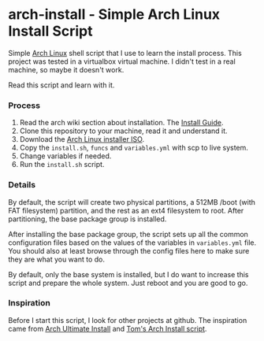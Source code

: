 arch-install - Simple Arch Linux Install Script
===============================================

Simple [Arch Linux][arch] shell script that I use to learn the install 
process. This project was tested in a virtualbox virtual machine.
I didn't test in a real machine, so maybe it doesn't work.

Read this script and learn with it.

### Process

  1. Read the arch wiki section about installation. The [Install Guide][docs].
  2. Clone this repository to your machine, read it and understand it.
  3. Download the [Arch Linux installer ISO][iso].
  4. Copy the `install.sh`, `funcs` and `variables.yml` with scp to live system.
  5. Change variables if needed.
  6. Run the `install.sh` script.

[arch]: https://www.archlinux.org/
[docs]: https://wiki.archlinux.org/index.php/Official_Arch_Linux_Install_Guide
[iso]: https://www.archlinux.org/download/

### Details

By default, the script will create two physical partitions, a 512MB /boot (with FAT
filesystem) partition, and the rest as an ext4 filesystem to root.
After partitioning, the base package group is installed.

After installing the base package group, the script sets up all the common
configuration files based on the values of the variables in `variables.yml` file.
You should also at least browse through the config files here to make
sure they are what you want to do.

By default, only the base system is installed, but I do want to increase this script
and prepare the whole system. Just reboot and you are good to go.


### Inspiration

Before I start this script, I look for other projects at github. The inspiration came
from [Arch Ultimate Install][aui] and [Tom's Arch Install script][arch-tom].


[aui]: https://github.com/helmuthdu/aui 
[arch-tom]: https://github.com/tom5760/arch-install

